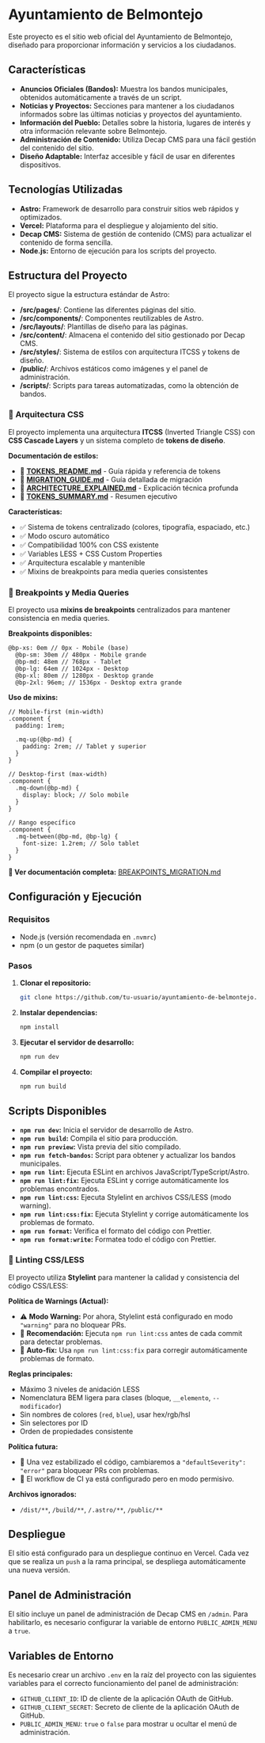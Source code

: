 # Ayuntamiento de Belmontejo

Este proyecto es el sitio web oficial del Ayuntamiento de Belmontejo, diseñado para proporcionar información y servicios a los ciudadanos.

## Características

- **Anuncios Oficiales (Bandos):** Muestra los bandos municipales, obtenidos automáticamente a través de un script.
- **Noticias y Proyectos:** Secciones para mantener a los ciudadanos informados sobre las últimas noticias y proyectos del ayuntamiento.
- **Información del Pueblo:** Detalles sobre la historia, lugares de interés y otra información relevante sobre Belmontejo.
- **Administración de Contenido:** Utiliza Decap CMS para una fácil gestión del contenido del sitio.
- **Diseño Adaptable:** Interfaz accesible y fácil de usar en diferentes dispositivos.

## Tecnologías Utilizadas

- **Astro:** Framework de desarrollo para construir sitios web rápidos y optimizados.
- **Vercel:** Plataforma para el despliegue y alojamiento del sitio.
- **Decap CMS:** Sistema de gestión de contenido (CMS) para actualizar el contenido de forma sencilla.
- **Node.js:** Entorno de ejecución para los scripts del proyecto.

## Estructura del Proyecto

El proyecto sigue la estructura estándar de Astro:

- **/src/pages/**: Contiene las diferentes páginas del sitio.
- **/src/components/**: Componentes reutilizables de Astro.
- **/src/layouts/**: Plantillas de diseño para las páginas.
- **/src/content/**: Almacena el contenido del sitio gestionado por Decap CMS.
- **/src/styles/**: Sistema de estilos con arquitectura ITCSS y tokens de diseño.
- **/public/**: Archivos estáticos como imágenes y el panel de administración.
- **/scripts/**: Scripts para tareas automatizadas, como la obtención de bandos.

### 🎨 Arquitectura CSS

El proyecto implementa una arquitectura **ITCSS** (Inverted Triangle CSS) con **CSS Cascade Layers** y un sistema completo de **tokens de diseño**.

**Documentación de estilos:**

- 📘 **[TOKENS_README.md](./TOKENS_README.md)** - Guía rápida y referencia de tokens
- 📗 **[MIGRATION_GUIDE.md](./MIGRATION_GUIDE.md)** - Guía detallada de migración
- 📕 **[ARCHITECTURE_EXPLAINED.md](./ARCHITECTURE_EXPLAINED.md)** - Explicación técnica profunda
- 📙 **[TOKENS_SUMMARY.md](./TOKENS_SUMMARY.md)** - Resumen ejecutivo

**Características:**

- ✅ Sistema de tokens centralizado (colores, tipografía, espaciado, etc.)
- ✅ Modo oscuro automático
- ✅ Compatibilidad 100% con CSS existente
- ✅ Variables LESS + CSS Custom Properties
- ✅ Arquitectura escalable y mantenible
- ✅ Mixins de breakpoints para media queries consistentes

### 📱 Breakpoints y Media Queries

El proyecto usa **mixins de breakpoints** centralizados para mantener consistencia en media queries.

**Breakpoints disponibles:**

```less
@bp-xs: 0em // 0px - Mobile (base)
  @bp-sm: 30em // 480px - Mobile grande
  @bp-md: 48em // 768px - Tablet
  @bp-lg: 64em // 1024px - Desktop
  @bp-xl: 80em // 1280px - Desktop grande
  @bp-2xl: 96em; // 1536px - Desktop extra grande
```

**Uso de mixins:**

```less
// Mobile-first (min-width)
.component {
  padding: 1rem;

  .mq-up(@bp-md) {
    padding: 2rem; // Tablet y superior
  }
}

// Desktop-first (max-width)
.component {
  .mq-down(@bp-md) {
    display: block; // Solo mobile
  }
}

// Rango específico
.component {
  .mq-between(@bp-md, @bp-lg) {
    font-size: 1.2rem; // Solo tablet
  }
}
```

**📖 Ver documentación completa:** [BREAKPOINTS_MIGRATION.md](./BREAKPOINTS_MIGRATION.md)

## Configuración y Ejecución

### Requisitos

- Node.js (versión recomendada en `.nvmrc`)
- npm (o un gestor de paquetes similar)

### Pasos

1. **Clonar el repositorio:**

   ```bash
   git clone https://github.com/tu-usuario/ayuntamiento-de-belmontejo.git
   ```

2. **Instalar dependencias:**

   ```bash
   npm install
   ```

3. **Ejecutar el servidor de desarrollo:**

   ```bash
   npm run dev
   ```

4. **Compilar el proyecto:**
   ```bash
   npm run build
   ```

## Scripts Disponibles

- **`npm run dev`:** Inicia el servidor de desarrollo de Astro.
- **`npm run build`:** Compila el sitio para producción.
- **`npm run preview`:** Vista previa del sitio compilado.
- **`npm run fetch-bandos`:** Script para obtener y actualizar los bandos municipales.
- **`npm run lint`:** Ejecuta ESLint en archivos JavaScript/TypeScript/Astro.
- **`npm run lint:fix`:** Ejecuta ESLint y corrige automáticamente los problemas encontrados.
- **`npm run lint:css`:** Ejecuta Stylelint en archivos CSS/LESS (modo warning).
- **`npm run lint:css:fix`:** Ejecuta Stylelint y corrige automáticamente los problemas de formato.
- **`npm run format`:** Verifica el formato del código con Prettier.
- **`npm run format:write`:** Formatea todo el código con Prettier.

### 🎨 Linting CSS/LESS

El proyecto utiliza **Stylelint** para mantener la calidad y consistencia del código CSS/LESS:

**Política de Warnings (Actual):**

- ⚠️ **Modo Warning:** Por ahora, Stylelint está configurado en modo `"warning"` para no bloquear PRs.
- 📝 **Recomendación:** Ejecuta `npm run lint:css` antes de cada commit para detectar problemas.
- 🔧 **Auto-fix:** Usa `npm run lint:css:fix` para corregir automáticamente problemas de formato.

**Reglas principales:**

- Máximo 3 niveles de anidación LESS
- Nomenclatura BEM ligera para clases (bloque, `__elemento`, `--modificador`)
- Sin nombres de colores (`red`, `blue`), usar hex/rgb/hsl
- Sin selectores por ID
- Orden de propiedades consistente

**Política futura:**

- 🎯 Una vez estabilizado el código, cambiaremos a `"defaultSeverity": "error"` para bloquear PRs con problemas.
- 🚀 El workflow de CI ya está configurado pero en modo permisivo.

**Archivos ignorados:**

- `/dist/**`, `/build/**`, `/.astro/**`, `/public/**`

## Despliegue

El sitio está configurado para un despliegue continuo en Vercel. Cada vez que se realiza un `push` a la rama principal, se despliega automáticamente una nueva versión.

## Panel de Administración

El sitio incluye un panel de administración de Decap CMS en `/admin`. Para habilitarlo, es necesario configurar la variable de entorno `PUBLIC_ADMIN_MENU` a `true`.

## Variables de Entorno

Es necesario crear un archivo `.env` en la raíz del proyecto con las siguientes variables para el correcto funcionamiento del panel de administración:

- `GITHUB_CLIENT_ID`: ID de cliente de la aplicación OAuth de GitHub.
- `GITHUB_CLIENT_SECRET`: Secreto de cliente de la aplicación OAuth de GitHub.
- `PUBLIC_ADMIN_MENU`: `true` o `false` para mostrar u ocultar el menú de administración.
